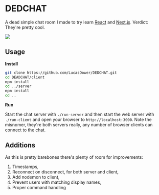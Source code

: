 # DEDCHAT
A dead simple chat room I made to try learn [React](https://react.dev/) and [Next.js](https://nextjs.org/). Verdict: They're pretty cool.


![](https://i.imgur.com/JB9hXSY.png)

## Usage

**Install**

```bash
git clone https://github.com/LucasDower/DEDCHAT.git
cd DEADCHAT/client
npm install
cd ../server
npm install
cd ..
```

**Run**

Start the chat server with `./run-server` and then start the web server with `./run-client` and open your browser to `http://localhost:3000`. Note the misnomer, they're both servers really, any number of browser clients can connect to the chat.

## Additions
As this is pretty barebones there's plenty of room for improvements:
1. Timestamps,
2. Reconnect on disconnect, for both server and client,
3. Add nodemon to client,
4. Prevent users with matching display names,
5. Proper command handling

